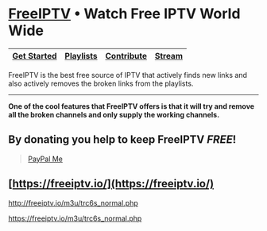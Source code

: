 # [FreeIPTV](https://freeiptv.io/) • Watch Free IPTV World Wide

| [Get Started](https://freeiptv.io/) | [Playlists](https://freeiptv.io/playlists/) | [Contribute](https://freeiptv.io/contribute/) | [Stream](https://freeiptv.io/stream/) |
| ---- | ---- | ---- | ---- |

FreeIPTV is the best free source of IPTV that actively finds new links and also actively removes the broken links from the playlists.

----

**One of the cool features that FreeIPTV offers is that it will try and remove all the broken channels and only supply the working channels.**

## By donating you help to keep FreeIPTV *FREE*!

> [PayPal Me](https://paypal.me/Rampaigh)

## [https://freeiptv.io/](https://freeiptv.io/)

http://freeiptv.io/m3u/trc6s_normal.php

https://freeiptv.io/m3u/trc6s_normal.php
